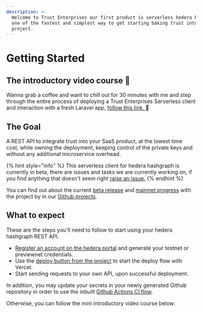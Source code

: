 ```yaml
---
description: >-
  Welcome to Trust Enterprises our first product is serverless hedera hashgraph,
  one of the fastest and simplest way to get starting baking trust into your
  project.
---
```


# Getting Started

## The introductory video course 🤩

Wanna grab a coffee and want to chill out for 30 minutes with me and step through the entire process of deploying a Trust Enterprises Serverless client and interaction with a fresh Laravel app, [follow this link. ](https://docs.trust.enterprises/intro-video-course/introduction-of-the-trust-enterprises-project)🚀

## The Goal

A REST API to integrate trust into your SaaS product, at the lowest time cost, while owning the deployment, keeping control of the private keys and without any additional microservice overhead. 

{% hint style="info" %}
This serverless client for hedera hashgraph is currently in beta, there are issues and tasks we are currently working on, if you find anything that doesn't seem right [raise an issue.](https://github.com/mattsmithies/hedera-serverless-consensus/issues)
{% endhint %}

You can find out about the current [beta release](https://github.com/mattsmithies/hedera-serverless-consensus/projects/1) and [mainnet progress](https://github.com/mattsmithies/hedera-serverless-consensus/projects/2) with the project by in our [Github projects](https://github.com/mattsmithies/hedera-serverless-consensus/projects).

## What to expect

These are the steps you'll need to follow to start using your hedera hashgraph REST API.

* [Register an account on the hedera portal](https://portal.hedera.com/register) and generate your testnet or previewnet credentials.
* Use the [deploy button from the project](https://vercel.com/import/git?s=https://github.com/mattsmithies/hedera-serverless-consensus&env=HEDERA_NETWORK,HEDERA_ACCOUNT_ID,HEDERA_PRIVATE_KEY,API_SECRET_KEY&envDescription=Enter%20your%20account%20id%20and%20private%20key%20from%20the%20hedera%20portal.%20The%20API%20secret%20is%20your%20authentication%20key%20to%20communicate%20with%20your%20API,%20create%20a%20secure%20string%20of%20at%20least%2010%20characters.&envLink=https%3A%2F%2Fdocs.trust.enterprises%2Fdeployment%2Fenvironment-variables&redirect-url=https%3A%2F%2Fdocs.trust.enterprises%2Frest-api%2Foverview) to start the deploy flow with Vercel.
* Start sending requests to your own API, upon successful deployment.

In addition, you may update your secrets in your newly generated Github repository in order to use the inbuilt [Github Actions CI flow](https://app.gitbook.com/@flyinggazelle/s/serverless-hedera/deployment/github-actions).

Otherwise, you can follow the mini introductory video course below:



